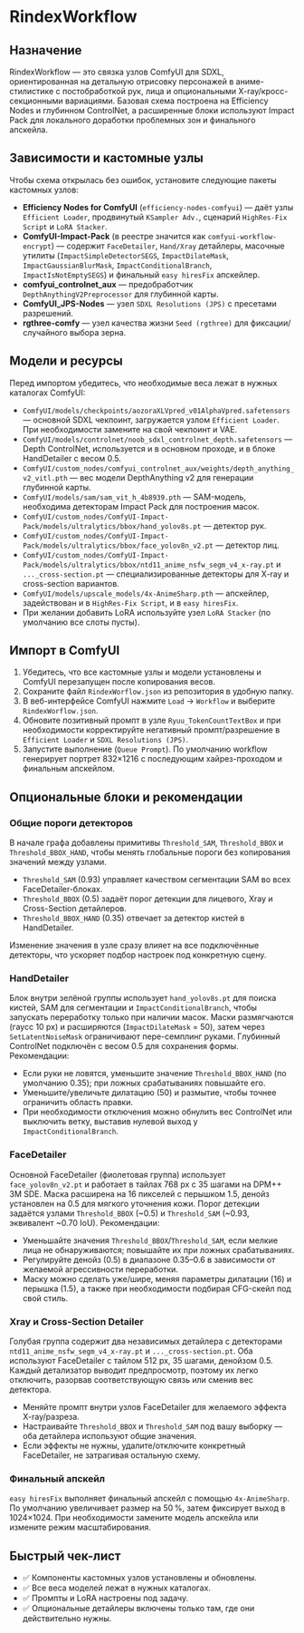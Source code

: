 # RindexWorkflow

## Назначение
RindexWorkflow — это связка узлов ComfyUI для SDXL, ориентированная на детальную отрисовку персонажей в аниме-стилистике с постобработкой рук, лица и опциональными X-ray/кросс-секционными вариациями. Базовая схема построена на Efficiency Nodes и глубинном ControlNet, а расширенные блоки используют Impact Pack для локального доработки проблемных зон и финального апскейла.

## Зависимости и кастомные узлы
Чтобы схема открылась без ошибок, установите следующие пакеты кастомных узлов:

- **Efficiency Nodes for ComfyUI** (`efficiency-nodes-comfyui`) — даёт узлы `Efficient Loader`, продвинутый `KSampler Adv.`, сценарий `HighRes-Fix Script` и `LoRA Stacker`.
- **ComfyUI-Impact-Pack** (в реестре значится как `comfyui-workflow-encrypt`) — содержит `FaceDetailer`, `Hand/Xray` детайлеры, масочные утилиты (`ImpactSimpleDetectorSEGS`, `ImpactDilateMask`, `ImpactGaussianBlurMask`, `ImpactConditionalBranch`, `ImpactIsNotEmptySEGS`) и финальный `easy hiresFix` апскейлер.
- **comfyui_controlnet_aux** — предобработчик `DepthAnythingV2Preprocessor` для глубинной карты.
- **ComfyUI_JPS-Nodes** — узел `SDXL Resolutions (JPS)` с пресетами разрешений.
- **rgthree-comfy** — узел качества жизни `Seed (rgthree)` для фиксации/случайного выбора зерна.

## Модели и ресурсы
Перед импортом убедитесь, что необходимые веса лежат в нужных каталогах ComfyUI:

- `ComfyUI/models/checkpoints/aozoraXLVpred_v01AlphaVpred.safetensors` — основной SDXL чекпоинт, загружается узлом `Efficient Loader`. При необходимости замените на свой чекпоинт и VAE.
- `ComfyUI/models/controlnet/noob_sdxl_controlnet_depth.safetensors` — Depth ControlNet, используется и в основном проходе, и в блоке HandDetailer с весом 0.5.
- `ComfyUI/custom_nodes/comfyui_controlnet_aux/weights/depth_anything_v2_vitl.pth` — вес модели DepthAnything v2 для генерации глубинной карты.
- `ComfyUI/models/sam/sam_vit_h_4b8939.pth` — SAM-модель, необходима детекторам Impact Pack для построения масок.
- `ComfyUI/custom_nodes/ComfyUI-Impact-Pack/models/ultralytics/bbox/hand_yolov8s.pt` — детектор рук.
- `ComfyUI/custom_nodes/ComfyUI-Impact-Pack/models/ultralytics/bbox/face_yolov8n_v2.pt` — детектор лиц.
- `ComfyUI/custom_nodes/ComfyUI-Impact-Pack/models/ultralytics/bbox/ntd11_anime_nsfw_segm_v4_x-ray.pt` и `..._cross-section.pt` — специализированные детекторы для X-ray и cross-section вариантов.
- `ComfyUI/models/upscale_models/4x-AnimeSharp.pth` — апскейлер, задействован и в `HighRes-Fix Script`, и в `easy hiresFix`.
- При желании добавить LoRA используйте узел `LoRA Stacker` (по умолчанию все слоты пусты).

## Импорт в ComfyUI
1. Убедитесь, что все кастомные узлы и модели установлены и ComfyUI перезапущен после копирования весов.
2. Сохраните файл `RindexWorflow.json` из репозитория в удобную папку.
3. В веб-интерфейсе ComfyUI нажмите `Load` → `Workflow` и выберите `RindexWorflow.json`.
4. Обновите позитивный промпт в узле `Ryuu_TokenCountTextBox` и при необходимости корректируйте негативный промпт/разрешение в `Efficient Loader` и `SDXL Resolutions (JPS)`.
5. Запустите выполнение (`Queue Prompt`). По умолчанию workflow генерирует портрет 832×1216 с последующим хайрез-проходом и финальным апскейлом.

## Опциональные блоки и рекомендации
### Общие пороги детекторов
В начале графа добавлены примитивы `Threshold_SAM`, `Threshold_BBOX` и `Threshold_BBOX_HAND`, чтобы менять глобальные пороги без копирования значений между узлами.
- `Threshold_SAM` (0.93) управляет качеством сегментации SAM во всех FaceDetailer-блоках.
- `Threshold_BBOX` (0.5) задаёт порог детекции для лицевого, Xray и Cross-Section детайлеров.
- `Threshold_BBOX_HAND` (0.35) отвечает за детектор кистей в HandDetailer.

Изменение значения в узле сразу влияет на все подключённые детекторы, что ускоряет подбор настроек под конкретную сцену.

### HandDetailer
Блок внутри зелёной группы использует `hand_yolov8s.pt` для поиска кистей, SAM для сегментации и `ImpactConditionalBranch`, чтобы запускать переработку только при наличии масок. Маски размягчаются (гаусс 10 px) и расширяются (`ImpactDilateMask` = 50), затем через `SetLatentNoiseMask` ограничивают пере-семплинг руками. Глубинный ControlNet подключён с весом 0.5 для сохранения формы. Рекомендации:
- Если руки не ловятся, уменьшите значение `Threshold_BBOX_HAND` (по умолчанию 0.35); при ложных срабатываниях повышайте его.
- Уменьшите/увеличьте дилатацию (50) и размытие, чтобы точнее ограничить область правки.
- При необходимости отключения можно обнулить вес ControlNet или выключить ветку, выставив нулевой выход у `ImpactConditionalBranch`.

### FaceDetailer
Основной FaceDetailer (фиолетовая группа) использует `face_yolov8n_v2.pt` и работает в тайлах 768 px с 35 шагами на DPM++ 3M SDE. Маска расширена на 16 пикселей с перышком 1.5, денойз установлен на 0.5 для мягкого уточнения кожи. Порог детекции задаётся узлами `Threshold_BBOX` (~0.5) и `Threshold_SAM` (~0.93, эквивалент ~0.70 IoU). Рекомендации:
- Уменьшайте значения `Threshold_BBOX`/`Threshold_SAM`, если мелкие лица не обнаруживаются; повышайте их при ложных срабатываниях.
- Регулируйте денойз (0.5) в диапазоне 0.35–0.6 в зависимости от желаемой агрессивности переработки.
- Маску можно сделать уже/шире, меняя параметры дилатации (16) и перышка (1.5), а также при необходимости подбирая CFG-скейл под свой стиль.

### Xray и Cross-Section Detailer
Голубая группа содержит два независимых детайлера с детекторами `ntd11_anime_nsfw_segm_v4_x-ray.pt` и `..._cross-section.pt`. Оба используют FaceDetailer с тайлом 512 px, 35 шагами, денойзом 0.5. Каждый детализатор выводит предпросмотр, поэтому их легко отключить, разорвав соответствующую связь или сменив вес детектора.
- Меняйте промпт внутри узлов FaceDetailer для желаемого эффекта X-ray/разреза.
- Настраивайте `Threshold_BBOX` и `Threshold_SAM` под вашу выборку — оба детайлера используют общие значения.
- Если эффекты не нужны, удалите/отключите конкретный FaceDetailer, не затрагивая остальную схему.

### Финальный апскейл
`easy hiresFix` выполняет финальный апскейл с помощью `4x-AnimeSharp`. По умолчанию увеличивает размер на 50 %, затем фиксирует выход в 1024×1024. При необходимости замените модель апскейла или измените режим масштабирования.

## Быстрый чек-лист
- ✅ Компоненты кастомных узлов установлены и обновлены.
- ✅ Все веса моделей лежат в нужных каталогах.
- ✅ Промпты и LoRA настроены под задачу.
- ✅ Опциональные детайлеры включены только там, где они действительно нужны.
